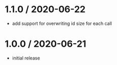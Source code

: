 
1.1.0 / 2020-06-22
==================

 * add support for overwriting id size for each call

1.0.0 / 2020-06-21
==================

 * initial release
